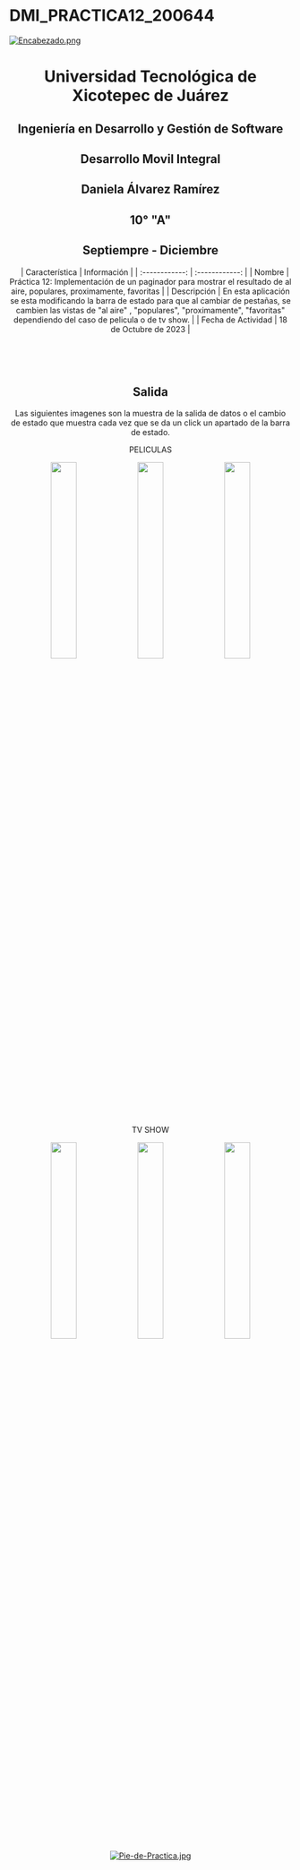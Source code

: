 # DMI_PRACTICA12_200644

[![Encabezado.png](https://i.postimg.cc/PJKtvHNC/Encabezado.png)](https://postimg.cc/K3kXCdPb)

<div align="center">
  
# Universidad Tecnológica de Xicotepec de Juárez

## Ingeniería en Desarrollo y Gestión de Software

## Desarrollo Movil Integral

## Daniela Álvarez Ramírez
 
## 10° "A"

## Septiempre - Diciembre


&nbsp;
&nbsp;
|  Característica |  Información |
| :------------: | :------------: |
| Nombre  |  Práctica 12: Implementación de un paginador para mostrar el resultado de al aire, populares, proximamente, favoritas |
| Descripción  |  En esta aplicación se esta modificando la barra de estado para que al cambiar de pestañas, se cambien las vistas de "al aire" , "populares", "proximamente", "favoritas" dependiendo del caso de pelicula o de tv show. |
|  Fecha de Actividad  |  18 de Octubre de 2023  |

&nbsp;
&nbsp;

&nbsp;
&nbsp;

## Salida

Las siguientes imagenes son la muestra de la salida de datos o el cambio de estado que muestra cada vez que se da un click un apartado de la barra de estado.
<p align="center">
  PELICULAS
</p>
<p align="center">
<img src="https://github.com/Daniela06112002/DMI_PRACTICA12_200644/blob/main/screenshots/PeliculasPopulares.png" width="30%"/>
<img src="https://github.com/Daniela06112002/DMI_PRACTICA12_200644/blob/main/screenshots/PeliculasProximamente.png" width="30%"/>
<img src="https://github.com/Daniela06112002/DMI_PRACTICA12_200644/blob/main/screenshots/PeliculasFavoritas.png" width="30%"/>
</p>
<p align="center">
  TV SHOW
</p>
<p align="center">
<img src="https://github.com/Daniela06112002/DMI_PRACTICA12_200644/blob/main/screenshots/TvShowPopulares.png" width="30%"/>
<img src="https://github.com/Daniela06112002/DMI_PRACTICA12_200644/blob/main/screenshots/TvShowAlAire.png" width="30%"/>
<img src="https://github.com/Daniela06112002/DMI_PRACTICA12_200644/blob/main/screenshots/TvShowFavoritas.png" width="30%"/>
</p>
<br>
<br>
<br>
<br>

[![Pie-de-Practica.jpg](https://i.postimg.cc/MKKZ2nrV/Pie-de-Practica.jpg)](https://postimg.cc/WtCc01V1)
